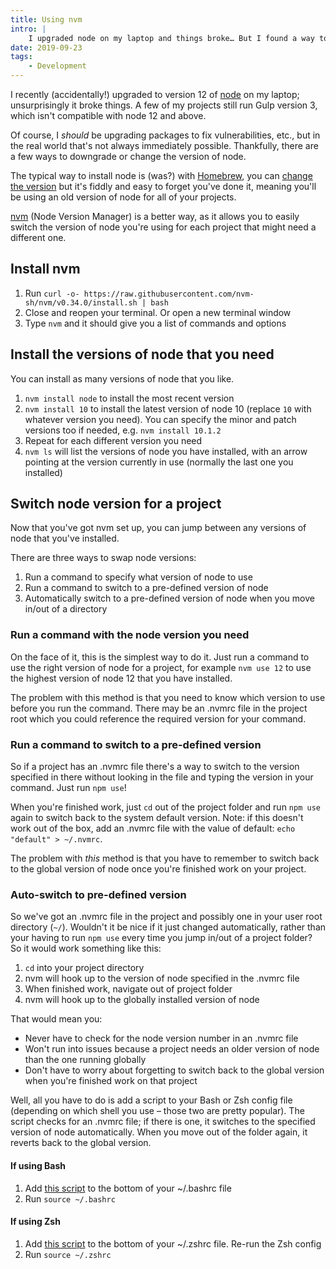 ```yaml
---
title: Using nvm
intro: |
    I upgraded node on my laptop and things broke… But I found a way to change the node version, to keep projects alive until there's time to upgrade all those packages and config.
date: 2019-09-23
tags:
    - Development
---
```


I recently (accidentally!) upgraded to version 12 of [node](https://nodejs.org/en/) on my laptop; unsurprisingly it broke things. A few of my projects still run Gulp version 3, which isn't compatible with node 12 and above.

Of course, I *should* be upgrading packages to fix vulnerabilities, etc., but in the real world that's not always immediately possible. Thankfully, there are a few ways to downgrade or change the version of node.

The typical way to install node is (was?) with [Homebrew](https://brew.sh/), you can [change the version](https://apple.stackexchange.com/questions/171530/how-do-i-downgrade-node-or-install-a-specific-previous-version-using-homebrew#answer-207883) but it's fiddly and easy to forget you've done it, meaning you'll be using an old version of node for all of your projects.

[nvm](https://github.com/nvm-sh/nvm) (Node Version Manager) is a better way, as it allows you to easily switch the version of node you're using for each project that might need a different one.


## Install nvm

1. Run `curl -o- https://raw.githubusercontent.com/nvm-sh/nvm/v0.34.0/install.sh | bash`
2. Close and reopen your terminal. Or open a new terminal window
3. Type `nvm` and it should give you a list of commands and options


## Install the versions of node that you need

You can install as many versions of node that you like.

1. `nvm install node` to install the most recent version
2. `nvm install 10` to install the latest version of node 10 (replace `10` with whatever version you need). You can specify the minor and patch versions too if needed, e.g. `nvm install 10.1.2`
3. Repeat for each different version you need
4. `nvm ls` will list the versions of node you have installed, with an arrow pointing at the version currently in use (normally the last one you installed)


## Switch node version for a project

Now that you've got nvm set up, you can jump between any versions of node that you've installed.

There are three ways to swap node versions:

1. Run a command to specify what version of node to use
2. Run a command to switch to a pre-defined version of node
2. Automatically switch to a pre-defined version of node when you move in/out of a directory

### Run a command with the node version you need

On the face of it, this is the simplest way to do it. Just run a command to use the right version of node for a project, for example `nvm use 12` to use the highest version of node 12 that you have installed.

The problem with this method is that you need to know which version to use before you run the command. There may be an .nvmrc file in the project root which you could reference the required version for your command.


### Run a command to switch to a pre-defined version

So if a project has an .nvmrc file there's a way to switch to the version specified in there without looking in the file and typing the version in your command. Just run `npm use`!

When you're finished work, just `cd` out of the project folder and run `npm use` again to switch back to the system default version. Note: if this doesn't work out of the box, add an .nvmrc file with the value of default: `echo "default" > ~/.nvmrc`.

The problem with *this* method is that you have to remember to switch back to the global version of node once you're finished work on your project.


### Auto-switch to pre-defined version

So we've got an .nvmrc file in the project and possibly one in your user root directory (`~/`). Wouldn't it be nice if it just changed automatically, rather than your having to run `npm use` every time you jump in/out of a project folder? So it would work something like this:

1. `cd` into your project directory
2. nvm will hook up to the version of node specified in the .nvmrc file
3. When finished work, navigate out of project folder
4. nvm will hook up to the globally installed version of node

That would mean you:

- Never have to check for the node version number in an .nvmrc file
- Won't run into issues because a project needs an older version of node than the one running globally
- Don't have to worry about forgetting to switch back to the global version when you're finished work on that project

Well, all you have to do is add a script to your Bash or Zsh config file (depending on which shell you use – those two are pretty popular). The script checks for an .nvmrc file; if there is one, it switches to the specified version of node automatically. When you move out of the folder again, it reverts back to the global version.

#### If using Bash
1. Add [this script](https://github.com/nvm-sh/nvm#bash) to the bottom of your ~/.bashrc file
2. Run `source ~/.bashrc`

#### If using Zsh
1. Add [this script](https://github.com/nvm-sh/nvm#zsh) to the bottom of your ~/.zshrc file. Re-run the Zsh config
2. Run `source ~/.zshrc`


